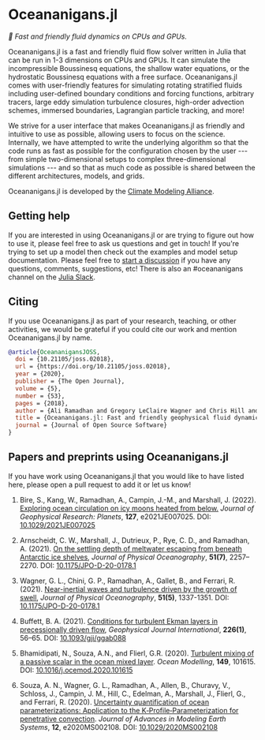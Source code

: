 # Oceananigans.jl

*🌊 Fast and friendly fluid dynamics on CPUs and GPUs.*

Oceananigans.jl is a fast and friendly fluid flow solver written in Julia that can be run in 1-3 dimensions on CPUs
and GPUs. It can simulate the incompressible Boussinesq equations, the shallow water equations, or the hydrostatic
Boussinesq equations with a free surface. Oceananigans.jl comes with user-friendly features for simulating rotating
stratified fluids including user-defined boundary conditions and forcing functions, arbitrary tracers, large eddy
simulation turbulence closures, high-order advection schemes, immersed boundaries, Lagrangian particle tracking, and
more!

We strive for a user interface that makes Oceananigans.jl as friendly and intuitive to use as possible,
allowing users to focus on the science. Internally, we have attempted to write the underlying algorithm
so that the code runs as fast as possible for the configuration chosen by the user --- from simple
two-dimensional setups to complex three-dimensional simulations --- and so that as much code
as possible is shared between the different architectures, models, and grids.

Oceananigans.jl is developed by the [Climate Modeling Alliance](https://clima.caltech.edu).

## Getting help

If you are interested in using Oceananigans.jl or are trying to figure out how to use it, please feel free to ask us
questions and get in touch! If you're trying to set up a model then check out the examples and model setup
documentation. Please feel free to [start a discussion](https://github.com/CliMA/Oceananigans.jl/discussions)
if you have any questions, comments, suggestions, etc! There is also an #oceananigans channel on the
[Julia Slack](https://julialang.org/slack/).

## Citing

If you use Oceananigans.jl as part of your research, teaching, or other activities, we would be grateful if you could
cite our work and mention Oceananigans.jl by name.

```bibtex
@article{OceananigansJOSS,
  doi = {10.21105/joss.02018},
  url = {https://doi.org/10.21105/joss.02018},
  year = {2020},
  publisher = {The Open Journal},
  volume = {5},
  number = {53},
  pages = {2018},
  author = {Ali Ramadhan and Gregory LeClaire Wagner and Chris Hill and Jean-Michel Campin and Valentin Churavy and Tim Besard and Andre Souza and Alan Edelman and Raffaele Ferrari and John Marshall},
  title = {Oceananigans.jl: Fast and friendly geophysical fluid dynamics on GPUs},
  journal = {Journal of Open Source Software}
}
```

## Papers and preprints using Oceananigans.jl

If you have work using Oceananigans.jl that you would like to have listed here, please open a pull request to add it or let us know!

1. Bire, S., Kang, W., Ramadhan, A., Campin, J.-M., and Marshall, J. (2022). [Exploring ocean circulation on icy moons heated from below.](https://doi.org/10.1029/2021JE007025) _Journal of Geophysical Research: Planets_, **127**, e2021JE007025. DOI: [10.1029/2021JE007025](https://doi.org/10.1029/2021JE007025)

1. Arnscheidt, C. W., Marshall, J., Dutrieux, P., Rye, C. D., and Ramadhan, A. (2021). [On the settling depth of meltwater escaping from beneath Antarctic ice shelves](https://doi.org/10.1175/JPO-D-20-0286.1), _Journal of Physical Oceanography_, **51(7)**, 2257–2270. DOI: [10.1175/JPO-D-20-0178.1](https://doi.org/10.1175/JPO-D-20-0286.1)

1. Wagner, G. L., Chini, G. P., Ramadhan, A., Gallet, B., and Ferrari, R. (2021). [Near-inertial waves and turbulence driven by the growth of swell](https://doi.org/10.1175/JPO-D-20-0178.1), _Journal of Physical Oceanography_, **51(5)**, 1337-1351. DOI: [10.1175/JPO-D-20-0178.1](https://doi.org/10.1175/JPO-D-20-0178.1)

1. Buffett, B. A. (2021). [Conditions for turbulent Ekman layers in precessionally driven flow](https://doi.org/10.1093/gji/ggab088), _Geophysical Journal International_, **226(1)**, 56–65. DOI: [10.1093/gji/ggab088](https://doi.org/10.1093/gji/ggab088)

1. Bhamidipati, N., Souza, A.N., and Flierl, G.R. (2020). [Turbulent mixing of a passive scalar in the ocean mixed layer](https://doi.org/10.1016/j.ocemod.2020.101615). _Ocean Modelling_, **149**, 101615. DOI: [10.1016/j.ocemod.2020.101615](https://doi.org/10.1016/j.ocemod.2020.101615)

1. Souza, A. N., Wagner, G. L., Ramadhan, A., Allen, B., Churavy, V., Schloss, J., Campin, J. M., Hill, C., Edelman, A., Marshall, J., Flierl, G., and Ferrari, R. (2020). [Uncertainty quantification of ocean parameterizations: Application to the K‐Profile‐Parameterization for penetrative convection](https://doi.org/10.1029/2020MS002108). _Journal of Advances in Modeling Earth Systems_, **12**, e2020MS002108. DOI: [10.1029/2020MS002108](https://doi.org/10.1029/2020MS002108)
